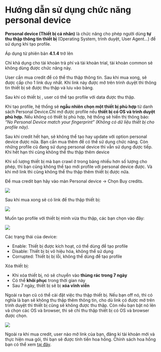 # Hướng dẫn sử dụng chức năng personal device

**Personal device (Thiết bị cá nhân)** là chức năng cho phép người dùng **tự thu thập thông tin thiết bị** (Operating System, trình duyệt, User Agent…) để sử dụng khi tạo profile.

Áp dụng từ phiên bản **4.1.4** trở lên

Chỉ khả dụng cho tài khoản trả phí và tài khoản trial, tài khoản common sẽ không dùng được chức năng này.

User cần mua credit để có thể thu thập thông tin. Sau khi mua xong, sẽ được cấp cho 1 link duy nhất. Khi link này được mở trên trình duyệt thì thông tin thiết bị sẽ được thu thập và lưu vào bảng.

Sau khi có thiết bị , user có thể tạo profile với data được thu thập.

Khi tạo profile, hệ thống sẽ **ngẫu nhiên chọn một thiết bị phù hợp** từ danh sách Personal Device.Chỉ mở được profile nếu **thiết bị có OS và trình duyệt phù hợp.** Nếu không có thiết bị phù hợp, hệ thống sẽ hiển thị thông báo: _“No Personal Device match your fingerprint”   (Không có dữ liệu thiết bị cho profile này)._

Sau khi credit hết hạn, sẽ không thể tạo hay update với option personal device được nữa. Bạn cần mua thêm để có thể sử dụng chức năng. Còn những profile cũ đang sử dụng personal device thì vẫn sử dụng được tiếp. Khi hết hạn thì cũng không thể thu thập thêm device

Khi số lượng thiết bị mà bạn crawl ở trong bảng nhiều hơn số lượng cho phép, thì bạn cũng không thể tạo mới profile với personal device được. Và khi mở link thì cũng không thể thu thập thêm thiết bị được nữa.

&#x20;

Để mua credit bạn hãy vào màn Personal device -> Chọn Buy credits.

![](http://education.hidemium.io/wp-content/uploads/2025/07/Screenshot_1.png)

&#x20;

Sau khi mua xong sẽ có link để thu thập thiết bị:

![](http://education.hidemium.io/wp-content/uploads/2025/07/Screenshot_2-1.png)

&#x20;

Muốn tạo profile với thiết bị mình vừa thu thập, các bạn chọn vào đây:

![](http://education.hidemium.io/wp-content/uploads/2025/07/Screenshot_3-2.png)

&#x20;

Các trạng thái của device:

* &#x20;Enable: Thiết bị được kích hoạt, có thể dùng để tạo profile
* Disable: Thiết bị bị vô hiệu hóa, không thể sử dụng
* Corrupted: Thiết bị bị lỗi, không thể dùng để tạo profile

Xóa thiết bị:

* Khi xóa thiết bị, nó sẽ chuyển vào **thùng rác trong 7 ngày**
* Có thể **khôi phục** trong thời gian này
* Sau 7 ngày, thiết bị sẽ bị **xóa vĩnh viễn**

Ngoài ra bạn cũ có thể cài đặt việc thu thập thiết bị. Nếu bạn off nó, thì có nghĩa là bạn sẽ không thu thập thêm thông tin, cho dù link có được mở trên trình duyệt thì thiết bị cũng sẽ không được thu thập. Còn nếu bạn bật nó lên và chọn các OS và browser, thì sẽ chỉ thu thập thiết bị có OS và browser được chọn.

![](http://education.hidemium.io/wp-content/uploads/2025/07/Screenshot_4-1.png)

&#x20;

Ngoài ra khi mua credit, user nào mở link của bạn, đăng kí tài khoản mới và thực hiện mua gói, thì bạn sẽ được tính tiền hoa hồng. Chính sách hoa hồng bạn có thể xem [tại đây](https://docs.google.com/document/d/15grpCXVDNsNKDweGW4tCq_ew-CL9aKedU5_xiMVpv8Q/edit?tab=t.0#heading=h.5xijnc9uhk7b).
